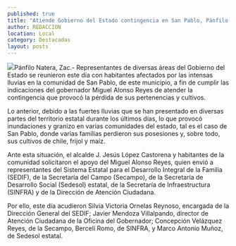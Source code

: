 ```yaml
---
published: true
title: "Atiende Gobierno del Estado contingencia en San Pablo, Pánfilo Natera "
author: REDACCION
location: Local
category: Destacadas
layout: posts
---
```


![](http://i.imgur.com/VHIp7Wvm.jpg)Pánfilo Natera, Zac.- Representantes de diversas áreas del Gobierno del Estado se reunieron este día con habitantes afectados por las intensas lluvias en la comunidad de San Pablo, de este municipio, a fin de cumplir las indicaciones del gobernador Miguel Alonso Reyes de atender la contingencia que provocó la pérdida de sus pertenencias y cultivos.

Lo anterior, debido a las fuertes lluvias que se han presentado en diversas partes del territorio estatal durante los últimos días, lo que provocó inundaciones y granizo en varias comunidades del estado, tal es el caso de San Pablo, donde varias familias perdieron sus posesiones y, sobre todo, sus cultivos de chile, frijol y maíz.

Ante esta situación, el alcalde J. Jesús López Castorena y habitantes de la comunidad solicitaron el apoyo del Miguel Alonso Reyes, quien envió a representantes del Sistema Estatal para el Desarrollo Integral de la Familia (SEDIF), de la Secretaría del Campo (Secampo), de la Secretaría de Desarrollo Social (Sedesol) estatal, de la Secretaría de Infraestructura (SINFRA) y de la Dirección de Atención
Ciudadana.

Por ello, este día acudieron Silvia Victoria Ornelas Reynoso, encargada de la Dirección General del SEDIF; Javier Mendoza Villalpando, director de Atención Ciudadana de la Oficina del Gobernador; Concepción Velázquez Reyes, de la Secampo, Bercelí Romo, de SINFRA, y Marco Antonio Muñoz, de Sedesol estatal.


